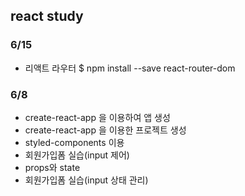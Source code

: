 ## react study

### 6/15
- 리액트 라우터 
$ npm install --save react-router-dom


### 6/8
- create-react-app 을 이용하여 앱 생성
- create-react-app 을 이용한 프로젝트 생성
- styled-components 이용
- 회원가입폼 실습(input 제어)
- props와 state
- 회원가입폼 실습(input 상태 관리)

